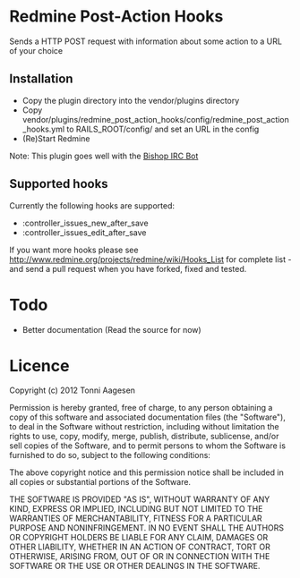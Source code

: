 # Redmine Post-Action Hooks

Sends a HTTP POST request with information about some action to a URL of your choice

## Installation

* Copy the plugin directory into the vendor/plugins directory
* Copy vendor/plugins/redmine_post_action_hooks/config/redmine_post_action_hooks.yml to RAILS_ROOT/config/ and set an URL in the config
* (Re)Start Redmine

Note: This plugin goes well with the [Bishop IRC Bot](https://github.com/ta/bishop)

## Supported hooks

Currently the following hooks are supported:

* :controller_issues_new_after_save
* :controller_issues_edit_after_save

If you want more hooks please see http://www.redmine.org/projects/redmine/wiki/Hooks_List for complete list - and send a pull request when you have forked, fixed and tested.

# Todo

* Better documentation (Read the source for now)

# Licence

Copyright (c) 2012 Tonni Aagesen

Permission is hereby granted, free of charge, to any person obtaining a copy of this software and associated documentation files (the "Software"), to deal in the Software without restriction, including without limitation the rights to use, copy, modify, merge, publish, distribute, sublicense, and/or sell copies of the Software, and to permit persons to whom the Software is furnished to do so, subject to the following conditions:

The above copyright notice and this permission notice shall be included in all copies or substantial portions of the Software.

THE SOFTWARE IS PROVIDED "AS IS", WITHOUT WARRANTY OF ANY KIND, EXPRESS OR IMPLIED, INCLUDING BUT NOT LIMITED TO THE WARRANTIES OF MERCHANTABILITY, FITNESS FOR A PARTICULAR PURPOSE AND NONINFRINGEMENT. IN NO EVENT SHALL THE AUTHORS OR COPYRIGHT HOLDERS BE LIABLE FOR ANY CLAIM, DAMAGES OR OTHER LIABILITY, WHETHER IN AN ACTION OF CONTRACT, TORT OR OTHERWISE, ARISING FROM, OUT OF OR IN CONNECTION WITH THE SOFTWARE OR THE USE OR OTHER DEALINGS IN THE SOFTWARE.
